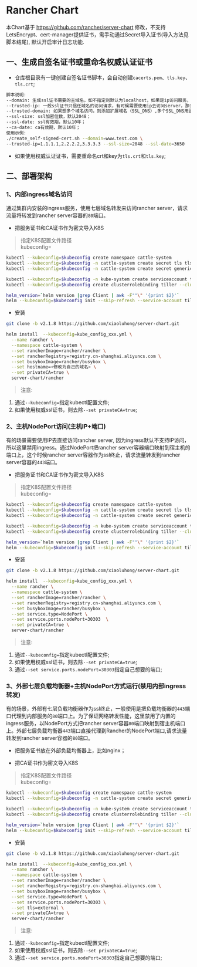 # Rancher Chart

本Chart基于 https://github.com/rancher/server-chart 修改，不支持LetsEncrypt、cert-manager提供证书，需手动通过Secret导入证书(导入方法见脚本结尾), 默认开启审计日志功能.

## 一、生成自签名证书或重命名权威认证证书

- 仓库根目录有一键创建自签名证书脚本，会自动创建`cacerts.pem`、`tls.key`、`tls.crt`;

```bash
脚本说明:
--domain: 生成ssl证书需要的主域名，如不指定则默认为localhost，如果是ip访问服务，则可忽略；
--trusted-ip: 一般ssl证书只信任域名的访问请求，有时候需要使用ip去访问server，那么需要给ssl证书添加扩展IP，多个IP用逗号隔开；
--trusted-domain: 如果想多个域名访问，则添加扩展域名（SSL_DNS）,多个SSL_DNS用逗号隔开；
--ssl-size: ssl加密位数，默认2048；
--ssl-date: ssl有效期，默认10年；
--ca-date: ca有效期，默认10年；
使用示例:
./create_self-signed-cert.sh --domain=www.test.com \
--trusted-ip=1.1.1.1,2.2.2.2,3.3.3.3 --ssl-size=2048 --ssl-date=3650
```

- 如果使用权威认证证书，需要重命名crt和key为`tls.crt`和`tls.key`;

## 二、部署架构

### 1、内部ingress域名访问

通过集群内安装的ingress服务，使用七层域名转发来访问rancher server，请求流量将转发到rancher server容器的`80`端口。

- 把服务证书和CA证书作为密文导入K8S

> 指定K8S配置文件路径 \
kubeconfig=

```bash
kubectl --kubeconfig=$kubeconfig create namespace cattle-system
kubectl --kubeconfig=$kubeconfig -n cattle-system create secret tls tls-rancher-ingress --cert=./tls.crt --key=./tls.key
kubectl --kubeconfig=$kubeconfig -n cattle-system create secret generic tls-ca --from-file=cacerts.pem

kubectl --kubeconfig=$kubeconfig -n kube-system create serviceaccount tiller
kubectl --kubeconfig=$kubeconfig create clusterrolebinding tiller --clusterrole cluster-admin --serviceaccount=kube-system:tiller

helm_version=`helm version |grep Client | awk -F""\" '{print $2}'`
helm --kubeconfig=$kubeconfig init --skip-refresh --service-account tiller --tiller-image registry.cn-shanghai.aliyuncs.com/rancher/tiller:$helm_version

```

- 安装

```bash
git clone -b v2.1.8 https://github.com/xiaoluhong/server-chart.git

helm install  --kubeconfig=kube_config_xxx.yml \
  --name rancher \
  --namespace cattle-system \
  --set rancherImage=rancher/rancher \
  --set rancherRegistry=registry.cn-shanghai.aliyuncs.com \
  --set busyboxImage=rancher/busybox \
  --set hostname=<修改为自己的域名> \
  --set privateCA=true \
  server-chart/rancher
```

>注意:

1. 通过`--kubeconfig=`指定kubectl配置文件;
1. 如果使用权威ssl证书，则去除`--set privateCA=true`;

### 2、主机NodePort访问(主机IP+端口)

有的场景需要使用IP去直接访问rancher server, 因为ingress默认不支持IP访问，所以这里禁用ingress。通过NodePort把rancher server容器端口映射到宿主机的端口上，这个时候rancher server容器作为ssl终止，请求流量转发到rancher server容器的`443`端口。

- 把服务证书和CA证书作为密文导入K8S

> 指定K8S配置文件路径 \
kubeconfig=

```bash
kubectl --kubeconfig=$kubeconfig create namespace cattle-system
kubectl --kubeconfig=$kubeconfig -n cattle-system create secret tls tls-rancher-ingress --cert=./tls.crt --key=./tls.key
kubectl --kubeconfig=$kubeconfig -n cattle-system create secret generic tls-ca --from-file=cacerts.pem

kubectl --kubeconfig=$kubeconfig -n kube-system create serviceaccount tiller
kubectl --kubeconfig=$kubeconfig create clusterrolebinding tiller --clusterrole cluster-admin --serviceaccount=kube-system:tiller

helm_version=`helm version |grep Client | awk -F""\" '{print $2}'`
helm --kubeconfig=$kubeconfig init --skip-refresh --service-account tiller --tiller-image registry.cn-shanghai.aliyuncs.com/rancher/tiller:$helm_version

```

- 安装

```bash
git clone -b v2.1.8 https://github.com/xiaoluhong/server-chart.git

helm install  --kubeconfig=kube_config_xxx.yml \
  --name rancher \
  --namespace cattle-system \
  --set rancherImage=rancher/rancher \
  --set rancherRegistry=registry.cn-shanghai.aliyuncs.com \
  --set busyboxImage=rancher/busybox \
  --set service.type=NodePort \
  --set service.ports.nodePort=30303  \
  --set privateCA=true \
  server-chart/rancher
```

>注意:

1. 通过`--kubeconfig=`指定kubectl配置文件;
1. 如果使用权威ssl证书，则去除`--set privateCA=true`;
1. 通过`--set service.ports.nodePort=30303`指定自己想要的端口;

### 3、外部七层负载均衡器+主机NodePort方式运行(禁用内部ingress转发)

有的场景，外部有七层负载均衡器作为ssl终止，一般使用是把负载均衡器的`443`端口代理到内部服务的`80`端口上。为了保证网络转发性能，这里禁用了内置的ingress服务，以NodePort方式把rancher server容器`80`端口映射到宿主机端口上。外部七层负载均衡器`443`端口直接代理到Rancher的NodePort端口,请求流量转发到rancher server容器的`80`端口。

- 把服务证书放在外部负载均衡器上，比如nginx；

- 把CA证书作为密文导入K8S

> 指定K8S配置文件路径 \
kubeconfig=

```bash
kubectl --kubeconfig=$kubeconfig create namespace cattle-system
kubectl --kubeconfig=$kubeconfig -n cattle-system create secret generic tls-ca --from-file=cacerts.pem

kubectl --kubeconfig=$kubeconfig -n kube-system create serviceaccount tiller
kubectl --kubeconfig=$kubeconfig create clusterrolebinding tiller --clusterrole cluster-admin --serviceaccount=kube-system:tiller

helm_version=`helm version |grep Client | awk -F""\" '{print $2}'`
helm --kubeconfig=$kubeconfig init --skip-refresh --service-account tiller --tiller-image registry.cn-shanghai.aliyuncs.com/rancher/tiller:$helm_version

```

- 安装

```bash
git clone -b v2.1.8 https://github.com/xiaoluhong/server-chart.git

helm install  --kubeconfig=kube_config_xxx.yml \
  --name rancher \
  --namespace cattle-system \
  --set rancherImage=rancher/rancher \
  --set rancherRegistry=registry.cn-shanghai.aliyuncs.com \
  --set busyboxImage=rancher/busybox \
  --set service.type=NodePort \
  --set service.ports.nodePort=30303 \
  --set tls=external \
  --set privateCA=true \
  server-chart/rancher
```

>注意:

1. 通过`--kubeconfig=`指定kubectl配置文件;
1. 如果使用权威ssl证书，则去除`--set privateCA=true`;
1. 通过`--set service.ports.nodePort=30303`指定自己想要的端口;